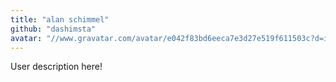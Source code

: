 ```yaml
---
title: "alan schimmel"
github: "dashimsta"
avatar: "//www.gravatar.com/avatar/e042f83bd6eeca7e3d27e519f611503c?d=identicon"
---
```


User description here!
